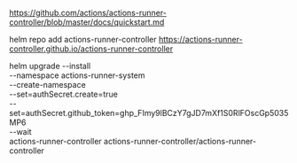 
https://github.com/actions/actions-runner-controller/blob/master/docs/quickstart.md

<!-- helm repo add jetstack https://charts.jetstack.io -->


<!-- helm install \
  cert-manager jetstack/cert-manager \
  --namespace cert-manager \
  --create-namespace \
  --version v1.12.0 \
  --set installCRDs=true -->


helm repo add actions-runner-controller https://actions-runner-controller.github.io/actions-runner-controller

helm upgrade  --install \
  --namespace actions-runner-system \
  --create-namespace \
  --set=authSecret.create=true \
  --set=authSecret.github_token=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 \
  --wait \
  actions-runner-controller actions-runner-controller/actions-runner-controller
